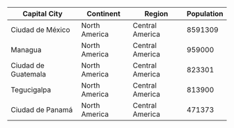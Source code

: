 | Capital City | Continent | Region | Population |
| ------------ | --------- | ------ | ---------- |
| Ciudad de México | North America | Central America | 8591309 |
| Managua | North America | Central America | 959000 |
| Ciudad de Guatemala | North America | Central America | 823301 |
| Tegucigalpa | North America | Central America | 813900 |
| Ciudad de Panamá | North America | Central America | 471373 |
